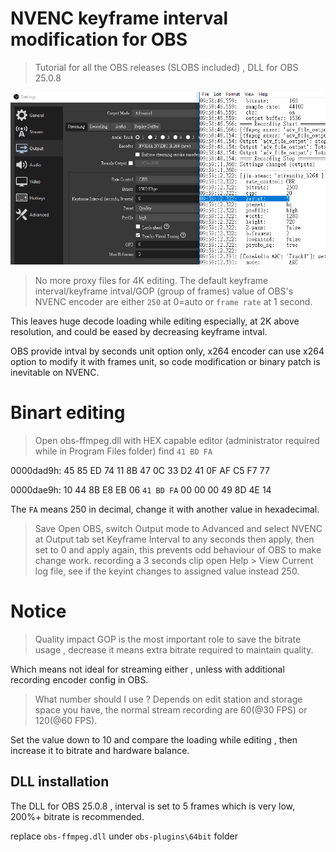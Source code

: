 NVENC keyframe interval modification for OBS
============================================
> Tutorial for all the OBS releases (SLOBS included) , DLL for OBS 25.0.8

![image](https://github.com/youcantgetme/OBS_plugins_mod/blob/master/NVENC-keyintval/desc.png)

> No more proxy files for 4K editing.
The default keyframe interval/keyframe intval/GOP (group of frames) value of OBS's NVENC encoder are either `250` at 0=auto or `frame rate` at 1 second.

This leaves huge decode loading while editing especially, at 2K above resolution, and could be eased by decreasing keyframe intval.

OBS provide intval by seconds unit option only, x264 encoder can use x264 option to modify it with frames unit, so code modification or binary patch is inevitable on NVENC.
 
 
# Binart editing
> Open obs-ffmpeg.dll with HEX capable editor (administrator required while in Program Files folder)
> find `41 BD FA`

0000dad9h: 45 85 ED 74 11 8B 47 0C 33 D2 41 0F AF C5 F7 77 

0000dae9h: 10 44 8B E8 EB 06 `41 BD FA` 00 00 00 49 8D 4E 14 

The `FA` means 250 in decimal, change it with another value in hexadecimal.

> Save
> Open OBS, switch Output mode to Advanced and select NVENC at Output tab 
> set Keyframe Interval to any seconds then apply, then set to 0 and apply again, this prevents odd behaviour of OBS to make change work.
> recording a 3 seconds clip 
> open Help > View Current log file, see if the keyint changes to assigned value instead 250.

# Notice

> Quality impact
GOP is the most important role to save the bitrate usage , decrease it means extra bitrate required to maintain quality.

Which means not ideal for streaming either , unless with additional recording encoder config in OBS.

> What number should I use ?
Depends on edit station and storage space you have, the normal stream recording are 60(@30 FPS) or 120(@60 FPS).

Set the value down to 10 and compare the loading while editing , then increase it to bitrate and hardware balance.

## DLL installation 
The DLL for OBS 25.0.8 , interval is set to 5 frames which is very low, 200%+ bitrate is recommended.

replace `obs-ffmpeg.dll` under `obs-plugins\64bit` folder
